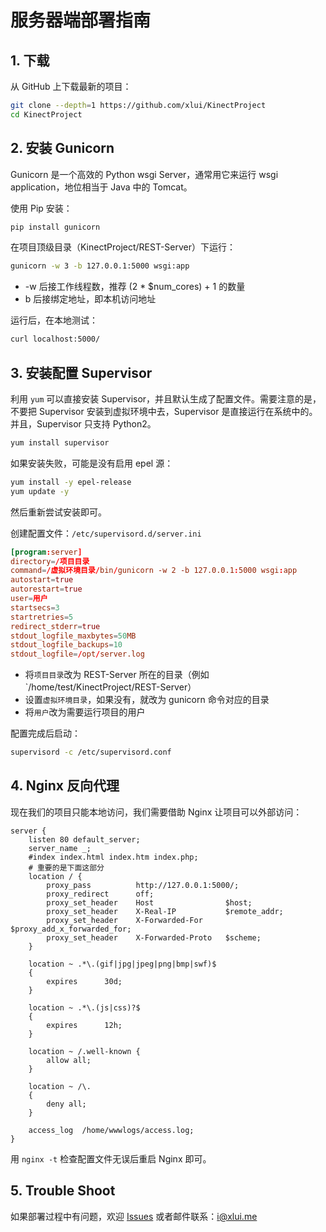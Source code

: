 # 服务器端部署指南

## 1. 下载

从 GitHub 上下载最新的项目：

```bash
git clone --depth=1 https://github.com/xlui/KinectProject
cd KinectProject
```

## 2. 安装 Gunicorn

Gunicorn 是一个高效的 Python wsgi Server，通常用它来运行 wsgi application，地位相当于 Java 中的 Tomcat。

使用 Pip 安装：

```bash
pip install gunicorn
```

在项目顶级目录（KinectProject/REST-Server）下运行：

```bash
gunicorn -w 3 -b 127.0.0.1:5000 wsgi:app
```

- -w 后接工作线程数，推荐 (2 * $num_cores) + 1 的数量
- b 后接绑定地址，即本机访问地址

运行后，在本地测试：

```bash
curl localhost:5000/
```

## 3. 安装配置 Supervisor

利用 `yum` 可以直接安装 Supervisor，并且默认生成了配置文件。需要注意的是，不要把 Supervisor 安装到虚拟环境中去，Supervisor 是直接运行在系统中的。并且，Supervisor 只支持 Python2。

```bash
yum install supervisor
```

如果安装失败，可能是没有启用 epel 源：

```bash
yum install -y epel-release
yum update -y
```

然后重新尝试安装即可。

创建配置文件：`/etc/supervisord.d/server.ini`

```conf
[program:server]
directory=/项目目录
command=/虚拟环境目录/bin/gunicorn -w 2 -b 127.0.0.1:5000 wsgi:app
autostart=true
autorestart=true
user=用户
startsecs=3
startretries=5
redirect_stderr=true
stdout_logfile_maxbytes=50MB
stdout_logfile_backups=10
stdout_logfile=/opt/server.log
```

- 将`项目目录`改为 REST-Server 所在的目录（例如 `/home/test/KinectProject/REST-Server）
- 设置`虚拟环境目录`，如果没有，就改为 gunicorn 命令对应的目录
- 将`用户`改为需要运行项目的用户

配置完成后启动：

```bash
supervisord -c /etc/supervisord.conf
```

## 4. Nginx 反向代理

现在我们的项目只能本地访问，我们需要借助 Nginx 让项目可以外部访问：

```nginx
server {
    listen 80 default_server;
    server_name _;
    #index index.html index.htm index.php;
    # 重要的是下面这部分
    location / {
        proxy_pass          http://127.0.0.1:5000/;
        proxy_redirect      off;
        proxy_set_header    Host                $host;
        proxy_set_header    X-Real-IP           $remote_addr;
        proxy_set_header    X-Forwarded-For     $proxy_add_x_forwarded_for;
        proxy_set_header    X-Forwarded-Proto   $scheme;
    }

    location ~ .*\.(gif|jpg|jpeg|png|bmp|swf)$
    {
        expires      30d;
    }

    location ~ .*\.(js|css)?$
    {
        expires      12h;
    }

    location ~ /.well-known {
        allow all;
    }

    location ~ /\.
    {
        deny all;
    }

    access_log  /home/wwwlogs/access.log;
}
```

用 `nginx -t` 检查配置文件无误后重启 Nginx 即可。

## 5. Trouble Shoot

如果部署过程中有问题，欢迎 [Issues](https://github.com/xlui/KinectProject/issues) 或者邮件联系：[i@xlui.me](mailto:i@xlui.me)
